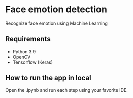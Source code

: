 # Face emotion detection

Recognize face emotion using Machine Learning

## Requirements

- Python 3.9
- OpenCV
- Tensorflow (Keras)

## How to run the app in local

Open the .ipynb and run each step using your favorite IDE.